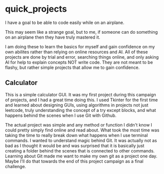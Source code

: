 # quick_projects
I have a goal to be able to code easily while on an airplane.

This may seem like a strange goal, but to me, if someone can do something on an airplane then they have truly mastered it. 

I am doing these to learn the basics for myself and gain confidence on my own abilites rather than relying on online resources and AI. All of these projects are done by trial and error, searching things online, and only asking AI for help to explain concepts NOT write code. They are not meant to be flashy, but rather simple projects that allow me to gain confidence. 

## Calculator
This is a simple calculator GUI. It was my first project during this campaign of projects, and I had a great time doing this. I used Tkinter for the first time and learned about designing GUIs, using algorithms in projects not just leetcode, truly understanding the concept of a try except blocks, and what happens behind the scenes when I use Git with Github. 

The actual project was simple and any method or function I didn't know I could pretty simply find online and read about. What took the most time was taking the time to really break down what happens when I use terminal commands. I wanted to understand magic behind Git. It was actually not as bad as I thought it would be and was surprised that it is basically just creating a folder behind the scenes that is connected to other commands. Learning about Git made me want to make my own git as a project one day. Maybe I'll do that towards the end of this project campaign as a final challenge.